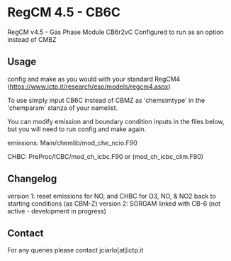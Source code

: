# RegCM 4.5 - CB6C

RegCM v4.5 - Gas Phase Module CB6r2vC Configured to run as an option instead of CMBZ

## Usage

config and make as you would with your standard RegCM4 (https://www.ictp.it/research/esp/models/regcm4.aspx)

To use simply input CB6C instead of CBMZ as 'chemsimtype' in the 'chemparam' stanza of your namelist.

You can modify emission and boundary condition inputs in the files below, but you will need to run config and make again.

emissions: Main/chemlib/mod_che_ncio.F90

CHBC: PreProc/ICBC/mod_ch_icbc.F90 or (mod_ch_icbc_clim.F90)

## Changelog
version 1: reset emissions for NO, and CHBC for O3, NO, & NO2 back to starting conditions (as CBM-Z)
version 2: SORGAM linked with CB-6 (not active - development in progress)

## Contact

For any queries please contact jciarlo[at]ictp.it
